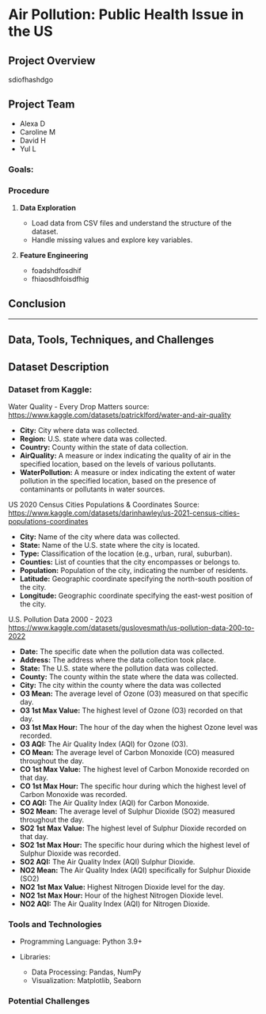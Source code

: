 # Air Pollution: Public Health Issue in the US 

## Project Overview

sdiofhashdgo

## Project Team

* Alexa D
* Caroline M
* David H
* Yul L


### Goals:




### Procedure

1. **Data Exploration**

   * Load data from CSV files and understand the structure of the dataset.
   * Handle missing values and explore key variables.

2. **Feature Engineering**

   * foadshdfosdhif
   * fhiaosdhfoisdfhig




## Conclusion


---

## Data, Tools, Techniques, and Challenges

## Dataset Description

### Dataset from Kaggle:

Water Quality - Every Drop Matters
source: https://www.kaggle.com/datasets/patricklford/water-and-air-quality

* **City:**	City where data was collected.
* **Region:** U.S. state where data was collected.	
* **Country:** County within the state of data collection.	
* **AirQuality:** A measure or index indicating the quality of air in the specified location, based on the levels of various pollutants.	
* **WaterPollution:** A measure or index indicating the extent of water pollution in the specified location, based on the presence of contaminants or pollutants in water sources.

US 2020 Census Cities Populations & Coordinates
Source: https://www.kaggle.com/datasets/darinhawley/us-2021-census-cities-populations-coordinates


* **City:**	Name of the city where data was collected.
* **State:** Name of the U.S. state where the city is located.
* **Type:**	Classification of the location (e.g., urban, rural, suburban).
* **Counties:**	List of counties that the city encompasses or belongs to.
* **Population:** Population of the city, indicating the number of residents.	
* **Latitude:**	Geographic coordinate specifying the north-south position of the city.
* **Longitude:** Geographic coordinate specifying the east-west position of the city.

U.S. Pollution Data 2000 - 2023
https://www.kaggle.com/datasets/guslovesmath/us-pollution-data-200-to-2022

* **Date:**	The specific date when the pollution data was collected.
* **Address:** The address where the data collection took place.
* **State:** The U.S. state where the pollution data was collected.
* **County:** The county within the state where the data was collected.
* **City:**	The city within the county where the data was collected
* **O3 Mean:** The average level of Ozone (O3) measured on that specific day.
* **O3 1st Max Value:**	The highest level of Ozone (O3) recorded on that day.
* **O3 1st Max Hour:** The hour of the day when the highest Ozone level was recorded.
* **O3 AQI:** The Air Quality Index (AQI) for Ozone (O3).
* **CO Mean:** The average level of Carbon Monoxide (CO) measured throughout the day.
* **CO 1st Max Value:** The highest level of Carbon Monoxide recorded on that day.
* **CO 1st Max Hour:** The specific hour during which the highest level of Carbon Monoxide was recorded.
* **CO AQI:** The Air Quality Index (AQI) for Carbon Monoxide.
* **SO2 Mean:**  The average level of Sulphur Dioxide (SO2) measured throughout the day.
* **SO2 1st Max Value:** The highest level of Sulphur Dioxide recorded on that day.
* **SO2 1st Max Hour:**	The specific hour during which the highest level of Sulphur Dioxide was recorded.
* **SO2 AQI:** The Air Quality Index (AQI) Sulphur Dioxide.
* **NO2 Mean:** The Air Quality Index (AQI) specifically for Sulphur Dioxide (SO2)
* **NO2 1st Max Value:** Highest Nitrogen Dioxide level for the day.
* **NO2 1st Max Hour:** Hour of the highest Nitrogen Dioxide level.
* **NO2 AQI:** The Air Quality Index (AQI) for Nitrogen Dioxide.


### Tools and Technologies

* Programming Language: Python 3.9+

* Libraries:

  * Data Processing: Pandas, NumPy
  * Visualization: Matplotlib, Seaborn


### Potential Challenges